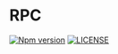 # RPC

[![Npm version](https://badge.fury.io/js/@sirian%2Frpc.svg)](https://www.npmjs.com/package/@sirian/rpc)
[![LICENSE](https://img.shields.io/badge/License-MIT-yellow.svg)](https://opensource.org/licenses/MIT)
